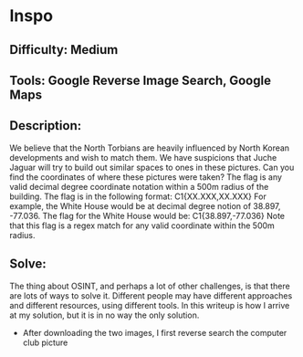 # Inspo
## Difficulty: Medium
## Tools: Google Reverse Image Search, Google Maps
## Description:
We believe that the North Torbians are heavily influenced by North Korean developments and wish to match them. We have suspicions that Juche Jaguar will try to build out similar spaces to ones in these pictures. Can you find the coordinates of where these pictures were taken?
The flag is any valid decimal degree coordinate notation within a 500m radius of the building. The flag is in the following format: C1{XX.XXX,XX.XXX}
For example, the White House would be at decimal degree notion of 38.897, -77.036. The flag for the White House would be: C1{38.897,-77.036}
Note that this flag is a regex match for any valid coordinate within the 500m radius.
## Solve:
The thing about OSINT, and perhaps a lot of other challenges, is that there are lots of ways to solve it. Different people may have different approaches and different resources, using different tools. In this writeup is how I arrive at my solution, but it is in no way the only solution. 
- After downloading the two images, I first reverse search the computer club picture
